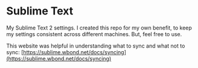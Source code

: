 Sublime Text
============

My Sublime Text 2 settings. I created this repo for my own benefit, to keep my settings consistent across different machines. But, feel free to use.

This website was helpful in understanding what to sync and what not to sync:
[https://sublime.wbond.net/docs/syncing](https://sublime.wbond.net/docs/syncing)
